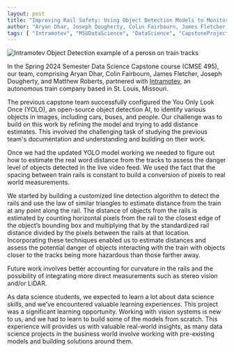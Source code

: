 ```yaml
---
layout: post 
title: "Improving Rail Safety: Using Object Detection Models to Monitor Track Conditions"
author: "Aryan Dhar, Joseph Dougherty, Colin Fairbourn, James Fletcher, Matthew Roberts"
tags: [ "Intramotev", "MSUDataScience", "DataScience", "CapstoneProjects", "IndustryCollaboration" ]
---
```


![Intramotev Object Detection example of a perosn on train tracks](../../../../assets/img/Intramotev_Object_Detection.jpg)

In the Spring 2024 Semester Data Science Capstone course (CMSE 495), our team, comprising Aryan Dhar, Colin Fairbourn, James Fletcher, Joseph Dougherty, and Matthew Roberts, partnered with [Intramotev](https://intramotev.com/), an autonomous train company based in St. Louis, Missouri. 

The previous capstone team successfully configured the You Only Look Once (YOLO), an open-source object detection AI, to identify various objects in images, including cars, buses, and people. Our challenge was to build on this work by refining the model and trying to add distance estimates. This involved the challenging task of studying the previous team's documentation and understanding and building on their work.

Once we had the updated YOLO model working we needed to figure out how to estimate the real word distance from the tracks to assess the danger level of objects detected in the live video feed. We used the fact that the spacing between train rails is constant to build a conversion of pixels to real world measurements.  

We started by building a customized line detection algorithm to detect the rails and use the law of similar triangles to estimate distance from the train at any point along the rail. The distance of objects from the rails is estimated by counting horizontal pixels from the rail to the closest edge of the object’s bounding box and multiplying that by the standardized rail distance divided by the pixels between the rails at that location.  Incorporating these techniques enabled us to estimate distances and assess the potential danger of objects interacting with the train with objects closer to the tracks being more hazardous than those farther away. 

Future work involves better accounting for curvature in the rails and the possibility of integrating more direct measurements such as stereo vision and/or LiDAR. 

As data science students, we expected to learn a lot about data science skills, and we've encountered valuable learning experiences. This project was a significant learning opportunity. Working with vision systems is new to us, and we had to learn to build some of the models from scratch. This experience will provides us with valuable real-world insights, as many data science projects in the business world involve working with pre-existing models and building solutions around them.
